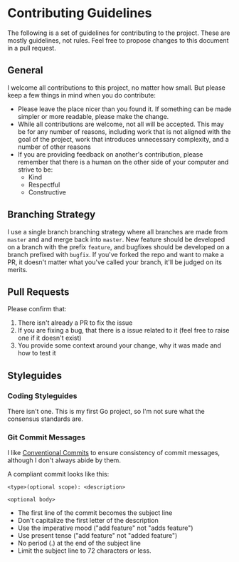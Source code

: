 # Contributing Guidelines

The following is a set of guidelines for contributing to the project. These are 
mostly guidelines, not rules. Feel free to propose changes to this document in a
pull request. 

## General

I welcome all contributions to this project, no matter how small. But please
keep a few things in mind when you do contribute:

* Please leave the place nicer than you found it. If something can be made
  simpler or more readable, please make the change.
* While all contributions are welcome, not all will be accepted. This may be for
  any number of reasons, including work that is not aligned with the goal of the
  project, work that introduces unnecessary complexity, and a number of other 
  reasons
* If you are providing feedback on another's contribution, please remember that
  there is a human on the other side of your computer and strive to be:
    * Kind
    * Respectful
    * Constructive

## Branching Strategy

I use a single branch branching strategy where all branches
are made from `master` and and merge back into `master`. New feature should be
developed on a branch with the prefix `feature`, and bugfixes should be developed
on a branch prefixed with `bugfix`. If you've forked the repo and want to make
a PR, it doesn't matter what you've called your branch, it'll be judged on its
merits.

## Pull Requests

Please confirm that:

1. There isn't already a PR to fix the issue
2. If you are fixing a bug, that there is a issue related to it (feel free to 
raise one if it doesn't exist)
3. You provide some context around your change, why it was made and how to test
it
   
## Styleguides

### Coding Styleguides

There isn't one. This is my first Go project, so I'm not sure what the consensus
standards are.

### Git Commit Messages

I like [Conventional Commits][conv-commits] to ensure consistency of commit 
messages, although I don't always abide by them.

A compliant commit looks like this:

```
<type>(optional scope): <description>

<optional body>
```

* The first line of the commit becomes the subject line
* Don't capitalize the first letter of the description
* Use the imperative mood ("add feature" not "adds feature")
* Use present tense ("add feature" not "added feature")
* No period (.) at the end of the subject line
* Limit the subject line to 72 characters or less.


[conv-commits]: https://www.conventionalcommits.org/en/v1.0.0-beta.3/